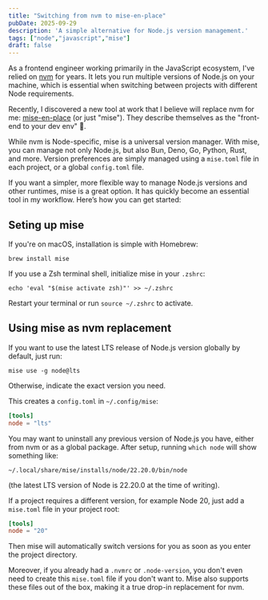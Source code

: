 ```yaml
---
title: "Switching from nvm to mise-en-place"
pubDate: 2025-09-29
description: 'A simple alternative for Node.js version management.'
tags: ["node","javascript","mise"]
draft: false
---
```


As a frontend engineer working primarily in the JavaScript ecosystem, I've relied on [nvm](https://github.com/nvm-sh/nvm) for years. It lets you run multiple versions of Node.js on your machine, which is essential when switching between projects with different Node requirements.

Recently, I discovered a new tool at work that I believe will replace nvm for me: [mise-en-place](https://mise.jdx.dev/) (or just "mise"). They describe themselves as the "front-end to your dev env" 🙌.

While nvm is Node-specific, mise is a universal version manager. With mise, you can manage not only Node.js, but also Bun, Deno, Go, Python, Rust, and more. Version preferences are simply managed using a `mise.toml` file in each project, or a global `config.toml` file.

If you want a simpler, more flexible way to manage Node.js versions and other runtimes, mise is a great option. It has quickly become an essential tool in my workflow. Here’s how you can get started:

## Seting up mise

If you're on macOS, installation is simple with Homebrew:

```shell
brew install mise
```

If you use a Zsh terminal shell, initialize mise in your `.zshrc`:

```shell
echo 'eval "$(mise activate zsh)"' >> ~/.zshrc
```

Restart your terminal or run `source ~/.zshrc` to activate.

## Using mise as nvm replacement

If you want to use the latest LTS release of Node.js version globally by default, just run:
```shell
mise use -g node@lts
```

Otherwise, indicate the exact version you need.

This creates a `config.toml` in `~/.config/mise`: 
```toml
[tools]
node = "lts"
```

You may want to uninstall any previous version of Node.js you have, either from nvm or as a global package. After setup, running `which node` will show something like:

```shell
~/.local/share/mise/installs/node/22.20.0/bin/node
```
(the latest LTS version of Node is 22.20.0 at the time of writing).

If a project requires a different version, for example Node 20, just add a `mise.toml` file in your project root:
```toml
[tools]
node = "20"
```

Then mise will automatically switch versions for you as soon as you enter the project directory. 

Moreover, if you already had a `.nvmrc` or `.node-version`, you don't even need to create this `mise.toml` file if you don't want to. Mise also supports these files out of the box, making it a true drop-in replacement for nvm.